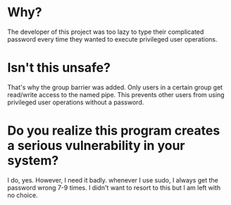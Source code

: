 # Why?
The developer of this project was too lazy to type their complicated password every time they wanted to execute privileged user operations.
# Isn't this unsafe?
That's why the group barrier was added. Only users in a certain group get read/write access to the named pipe. This prevents other users from using privileged user operations without a password.
# Do you realize this program creates a serious vulnerability in your system?
I do, yes. However, I need it badly. whenever I use sudo, I always get the password wrong 7-9 times. I didn't want to resort to this but I am left with no choice.
